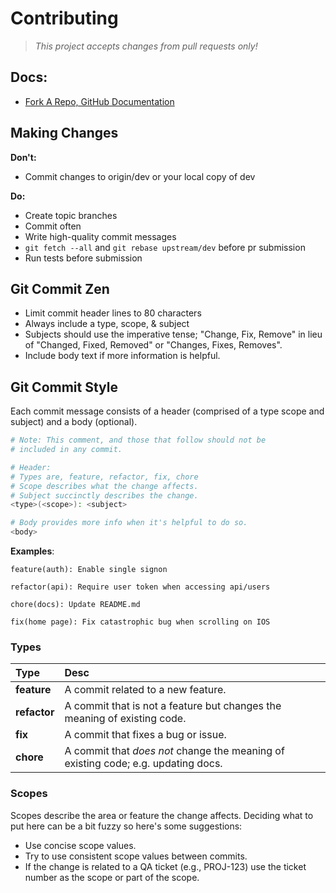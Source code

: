 # Contributing

> _This project accepts changes from pull requests only!_

## Docs:

- [Fork A Repo, GitHub Documentation](https://help.github.com/articles/fork-a-repo/)

## Making Changes

__Don't:__

- Commit changes to origin/dev or your local copy of dev

__Do:__

- Create topic branches
- Commit often
- Write high-quality commit messages
- `git fetch --all` and `git rebase upstream/dev` before pr submission
- Run tests before submission

## Git Commit Zen

- Limit commit header lines to 80 characters
- Always include a type, scope, & subject
- Subjects should use the imperative tense; "Change, Fix, Remove" in lieu of "Changed, Fixed, Removed" or "Changes, Fixes, Removes".
- Include body text if more information is helpful.

## Git Commit Style

Each commit message consists of a header (comprised of a type scope and subject) and a body (optional).

```bash
# Note: This comment, and those that follow should not be 
# included in any commit.

# Header:
# Types are, feature, refactor, fix, chore
# Scope describes what the change affects.
# Subject succinctly describes the change.
<type>(<scope>): <subject>

# Body provides more info when it's helpful to do so.
<body>
```

__Examples__:

```
feature(auth): Enable single signon

refactor(api): Require user token when accessing api/users

chore(docs): Update README.md

fix(home page): Fix catastrophic bug when scrolling on IOS
```

### Types

| Type | Desc |
| :--  | :--  |
| __feature__ | A commit related to a new feature.
| __refactor__ | A commit that is not a feature but changes the meaning of existing code.
| __fix__ | A commit that fixes a bug or issue.
| __chore__ | A commit that _does not_ change the meaning of existing code; e.g. updating docs.

### Scopes

Scopes describe the area or feature the change affects. Deciding what to put here can be a bit fuzzy so here's some suggestions:

- Use concise scope values.
- Try to use consistent scope values between commits.
- If the change is related to a QA ticket (e.g., PROJ-123) use the ticket number as the scope or part of the scope.

